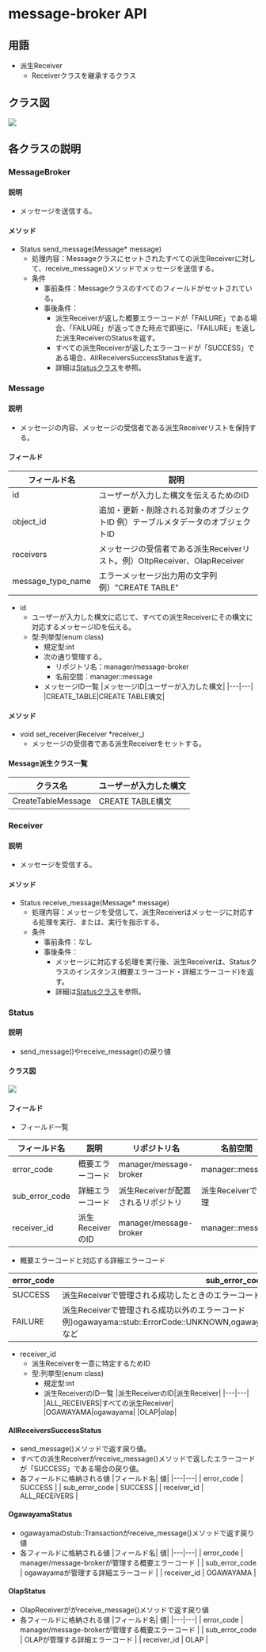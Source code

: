 # message-broker API
## 用語
* 派生Receiver
  * Receiverクラスを継承するクラス

## クラス図
![](img/out/Command_detail/Command_detail.png)

## 各クラスの説明
### MessageBroker
#### 説明
* メッセージを送信する。
#### メソッド
* Status send_message(Message* message)
  * 処理内容：Messageクラスにセットされたすべての派生Receiverに対して、receive_message()メソッドでメッセージを送信する。
  * 条件
    * 事前条件：Messageクラスのすべてのフィールドがセットされている。
    * 事後条件：
      * 派生Receiverが返した概要エラーコードが「FAILURE」である場合、「FAILURE」が返ってきた時点で即座に、「FAILURE」を返した派生ReceiverのStatusを返す。
      * すべての派生Receiverが返したエラーコードが「SUCCESS」である場合、AllReceiversSuccessStatusを返す。
      * 詳細は[Statusクラス](#statusクラス)を参照。

### Message
#### 説明
* メッセージの内容、メッセージの受信者である派生Receiverリストを保持する。

#### フィールド
|フィールド名|説明|
|---|---|
|id|ユーザーが入力した構文を伝えるためのID|
|object_id|追加・更新・削除される対象のオブジェクトID 例）テーブルメタデータのオブジェクトID|
|receivers|メッセージの受信者である派生Receiverリスト。例）OltpReceiver、OlapReceiver|
|message_type_name|エラーメッセージ出力用の文字列　例）"CREATE TABLE"|

* id
  * ユーザーが入力した構文に応じて、すべての派生Receiverにその構文に対応するメッセージIDを伝える。
  * 型:列挙型(enum class)
    * 規定型:int
    * 次の通り管理する。
      * リポジトリ名：manager/message-broker
      * 名前空間：manager::message 
    * メッセージID一覧
      |メッセージID|ユーザーが入力した構文|
      |---|---|
      |CREATE_TABLE|CREATE TABLE構文|

#### メソッド
* void set_receiver(Receiver *receiver_)
  * メッセージの受信者である派生Receiverをセットする。

#### Message派生クラス一覧

|クラス名|ユーザーが入力した構文|
|---|---|
|CreateTableMessage|CREATE TABLE構文|

### Receiver
#### 説明
* メッセージを受信する。
#### メソッド
* Status receive_message(Message* message)
  * 処理内容：メッセージを受信して、派生Receiverはメッセージに対応する処理を実行、または、実行を指示する。
  * 条件
    * 事前条件：なし
    * 事後条件：
      * メッセージに対応する処理を実行後、派生Receiverは、Statusクラスのインスタンス(概要エラーコード・詳細エラーコード)を返す。
      * 詳細は[Statusクラス](#statusクラス)を参照。

### Status
#### 説明
* send_message()やreceive_message()の戻り値

#### クラス図
  ![](img/out/Status/Status.png)

#### フィールド
* フィールド一覧

|フィールド名|説明|リポジトリ名|名前空間|
|---|---|---|---|
|error_code|概要エラーコード|manager/message-broker|manager::message|
|sub_error_code|詳細エラーコード|派生Receiverが配置されるリポジトリ|派生Receiverで管理|
|receiver_id|派生ReceiverのID|manager/message-broker|manager::message|

* 概要エラーコードと対応する詳細エラーコード

|error_code|sub_error_code|
|---|---|
|SUCCESS|派生Receiverで管理される成功したときのエラーコード 例)ogawayama::stub::ErrorCode::OK|
|FAILURE|派生Receiverで管理される成功以外のエラーコード 例)ogawayama::stub::ErrorCode::UNKNOWN,ogawayama::stub::ErrorCode::SERVER_FAILUREなど|

* receiver_id
  * 派生Receiverを一意に特定するためID
  * 型:列挙型(enum class)
    * 規定型:int
    * 派生ReceiverのID一覧
      |派生ReceiverのID|派生Receiver|
      |---|---|
      |ALL_RECEIVERS|すべての派生Receiver|
      |OGAWAYAMA|ogawayama|
      |OLAP|olap|

#### AllReceiversSuccessStatus
* send_message()メソッドで返す戻り値。
* すべての派生Receiverがreceive_message()メソッドで返したエラーコードが「SUCCESS」である場合の戻り値。
* 各フィールドに格納される値
  |フィールド名| 値|
  |---|---|
  | error_code | SUCCESS | 
  | sub_error_code | SUCCESS |
  | receiver_id |  ALL_RECEIVERS |

#### OgawayamaStatus
* ogawayamaのstub::Transactionがreceive_message()メソッドで返す戻り値
* 各フィールドに格納される値
  |フィールド名| 値|
  |---|---|
  | error_code | manager/message-brokerが管理する概要エラーコード | 
  | sub_error_code | ogawayamaが管理する詳細エラーコード |
  | receiver_id |  OGAWAYAMA |

#### OlapStatus
* OlapReceiverががreceive_message()メソッドで返す戻り値
* 各フィールドに格納される値
  |フィールド名| 値|
  |---|---|
  | error_code | manager/message-brokerが管理する概要エラーコード | 
  | sub_error_code | OLAPが管理する詳細エラーコード |
  | receiver_id |  OLAP |
